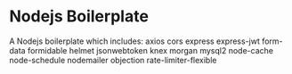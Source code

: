 # Nodejs Boilerplate

A Nodejs boilerplate which includes:
axios
cors
express
express-jwt
form-data
formidable
helmet
jsonwebtoken
knex
morgan
mysql2
node-cache
node-schedule
nodemailer
objection
rate-limiter-flexible
